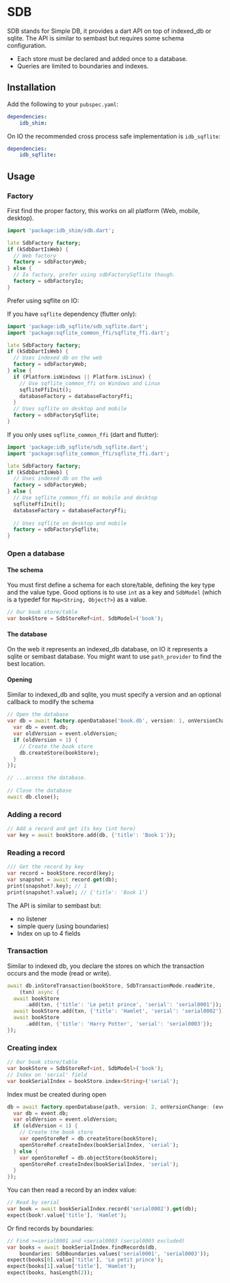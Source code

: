 # SDB

SDB stands for Simple DB, it provides a dart API on top of indexed_db or sqlite.
The API is similar to sembast but requires some schema configuration.
- Each store must be declared and added once to a database.
- Queries are limited to boundaries and indexes.

## Installation

Add the following to your `pubspec.yaml`:

```yaml
dependencies:
    idb_shim:
```

On IO the recommended cross process safe implementation is `idb_sqflite`:

```yaml
dependencies:
    idb_sqflite:
```

## Usage

### Factory

First find the proper factory, this works on all
platform (Web, mobile, desktop).

```dart
import 'package:idb_shim/sdb.dart';

late SdbFactory factory;
if (kSdbDartIsWeb) {
  // Web factory
  factory = sdbFactoryWeb;
} else {
  // Io factory, prefer using sdbFactorySqflite though.
  factory = sdbFactoryIo;
}
```

Prefer using sqflite on IO:

If you have `sqflite` dependency (flutter only):

```dart
import 'package:idb_sqflite/sdb_sqflite.dart';
import 'package:sqflite_common_ffi/sqflite_ffi.dart';

late SdbFactory factory;
if (kSdbDartIsWeb) {
  // Uses indexed db on the web
  factory = sdbFactoryWeb;
} else {
  if (Platform.isWindows || Platform.isLinux) {
    // Use sqflite_common_ffi on Windows and Linux
    sqfliteFfiInit();
    databaseFactory = databaseFactoryFfi;
  }
  // Uses sqflite on desktop and mobile
  factory = sdbFactorySqflite;
}
```

If you only uses `sqflite_common_ffi` (dart and flutter):

```dart
import 'package:idb_sqflite/sdb_sqflite.dart';
import 'package:sqflite_common_ffi/sqflite_ffi.dart';

late SdbFactory factory;
if (kSdbDartIsWeb) {
  // Uses indexed db on the web
  factory = sdbFactoryWeb;
} else {
  // Use sqflite_common_ffi on mobile and desktop
  sqfliteFfiInit();
  databaseFactory = databaseFactoryFfi;
  
  // Uses sqflite on desktop and mobile
  factory = sdbFactorySqflite;
}
```

### Open a database

#### The schema

You must first define a schema for each store/table, defining
the key type and the value type.
Good options is to use `int` as a key and `SdbModel` (which is a typedef for `Map<String, Object?>`) as a value.

```dart
// Our book store/table
var bookStore = SdbStoreRef<int, SdbModel>('book');
```

#### The database

On the web it represents an indexed_db database, on IO it represents a sqlite or sembast database.
You might want to use `path_provider` to find the best location.

#### Opening

Similar to indexed_db and sqlite, you must specify a version and an optional callback
to modify the schema
```dart
// Open the database
var db = await factory.openDatabase('book.db', version: 1, onVersionChange: (event) {
  var db = event.db;
  var oldVersion = event.oldVersion;
  if (oldVersion < 1) {
    // Create the book store
    db.createStore(bookStore);
  }
});

// ...access the database.
    
// Close the database
await db.close();
```

### Adding a record

```dart
// Add a record and get its key (int here)
var key = await bookStore.add(db, {'title': 'Book 1'});
```

### Reading a record

```dart
/// Get the record by key
var record = bookStore.record(key);
var snapshot = await record.get(db);
print(snapshot?.key); // 1
print(snapshot?.value); // {'title': 'Book 1'}
```

The API is similar to sembast but:
- no listener
- simple query (using boundaries)
- Index on up to 4 fields

### Transaction

Similar to indexed db, you declare the stores on which the transaction occurs and the mode (read or write).

```dart
await db.inStoreTransaction(bookStore, SdbTransactionMode.readWrite,
    (txn) async {
  await bookStore
      .add(txn, {'title': 'Le petit prince', 'serial': 'serial0001'});
  await bookStore.add(txn, {'title': 'Hamlet', 'serial': 'serial0002'});
  await bookStore
      .add(txn, {'title': 'Harry Potter', 'serial': 'serial0003'});
});
```
### Creating index

```dart
// Our book store/table
var bookStore = SdbStoreRef<int, SdbModel>('book');
// Index on 'serial' field
var bookSerialIndex = bookStore.index<String>('serial');
```

Index must be created during open

```dart
db = await factory.openDatabase(path, version: 2, onVersionChange: (event) {
  var db = event.db;
  var oldVersion = event.oldVersion;
  if (oldVersion < 1) {
    // Create the book store
    var openStoreRef = db.createStore(bookStore);
    openStoreRef.createIndex(bookSerialIndex, 'serial');
  } else {
    var openStoreRef = db.objectStore(bookStore);
    openStoreRef.createIndex(bookSerialIndex, 'serial');
  }
});
```

You can then read a record by an index value:

```dart
// Read by serial
var book = await bookSerialIndex.record('serial0002').get(db);
expect(book!.value['title'], 'Hamlet');
```

Or find records by boundaries:

```dart
// Find >=serial0001 and <serial0003 (serial0003 excluded)
var books = await bookSerialIndex.findRecords(db,
    boundaries: SdbBoundaries.values('serial0001', 'serial0003'));
expect(books[0].value['title'], 'Le petit prince');
expect(books[1].value['title'], 'Hamlet');
expect(books, hasLength(2));
```

